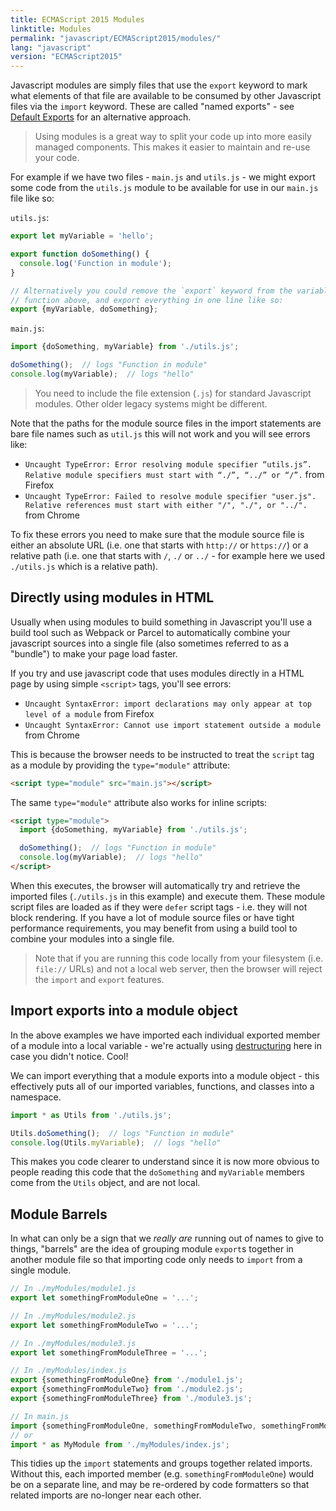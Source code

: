 ```yaml
---
title: ECMAScript 2015 Modules
linktitle: Modules
permalink: "javascript/ECMAScript2015/modules/"
lang: "javascript"
version: "ECMAScript2015"
---
```


Javascript modules are simply files that use the `export` keyword to mark what
elements of that file are available to be consumed by other Javascript files
via the `import` keyword. These are called "named exports" - see
[Default Exports](#default-exports) for an alternative approach.

> Using modules is a great way to split your code up into more easily managed
> components. This makes it easier to maintain and re-use your code.

For example if we have two files - `main.js` and `utils.js` - we might export
some code from the `utils.js` module to be available for use in our `main.js`
file like so:

`utils.js`:
```javascript
export let myVariable = 'hello';

export function doSomething() {
  console.log('Function in module');
}

// Alternatively you could remove the `export` keyword from the variable and
// function above, and export everything in one line like so:
export {myVariable, doSomething};
```

`main.js`:
```javascript
import {doSomething, myVariable} from './utils.js';

doSomething();  // logs "Function in module"
console.log(myVariable);  // logs "hello"
```

> You need to include the file extension (`.js`) for standard Javascript
> modules. Other older legacy systems might be different.

Note that the paths for the module source files in the import statements are
bare file names such as `util.js` this will not work and you will see errors
like:

  * `Uncaught TypeError: Error resolving module specifier “utils.js”. Relative
    module specifiers must start with “./”, “../” or “/”.` from Firefox
  * `Uncaught TypeError: Failed to resolve module specifier "user.js". Relative
    references must start with either "/", "./", or "../".` from Chrome

To fix these errors you need to make sure that the module source file is either
an absolute URL (i.e. one that starts with `http://` or `https://`) or a
relative path (i.e. one that starts with `/`, `./` or `../` - for example here
we used `./utils.js` which is a relative path).

## Directly using modules in HTML

Usually when using modules to build something in Javascript you'll use a build
tool such as Webpack or Parcel to automatically combine your javascript sources
into a single file (also sometimes referred to as a "bundle") to make your page
load faster.

If you try and use javascript code that uses modules directly in a HTML page by
using simple `<script>` tags, you'll see errors:
 * `Uncaught SyntaxError: import declarations may only appear at top level of a
   module` from Firefox
 * `Uncaught SyntaxError: Cannot use import statement outside a module` from
   Chrome

This is because the browser needs to be instructed to treat the `script` tag as
a module by providing the `type="module"` attribute:

```html
<script type="module" src="main.js"></script>
```

The same `type="module"` attribute also works for inline scripts:

```html
<script type="module">
  import {doSomething, myVariable} from './utils.js';

  doSomething();  // logs "Function in module"
  console.log(myVariable);  // logs "hello"
</script>
```

When this executes, the browser will automatically try and retrieve the imported
files (`./utils.js` in this example) and execute them. These module script files
are loaded as if they were `defer` script tags - i.e. they will not block
rendering. If you have a lot of module source files or have tight performance
requirements, you may benefit from using a build tool to combine your modules
into a single file.

> Note that if you are running this code locally from your filesystem (i.e.
`file://` URLs) and not a local web server, then the browser will reject the
`import` and `export` features.

## Import exports into a module object

In the above examples we have imported each individual exported member of a
module into a local variable - we're actually using
[destructuring](/javascript/ECMAScript2015/destructuring/) here in case you
didn't notice. Cool!

We can import everything that a module exports into a module object - this
effectively puts all of our imported variables, functions, and classes into a
namespace.

```javascript
import * as Utils from './utils.js';

Utils.doSomething();  // logs "Function in module"
console.log(Utils.myVariable);  // logs "hello"
```

This makes you code clearer to understand since it is now more obvious to people
reading this code that the `doSomething` and `myVariable` members come from the
`Utils` object, and are not local.

## Module Barrels

In what can only be a sign that we *really are* running out of names to give to
things, "barrels" are the idea of grouping module `export`s together in another
module file so that importing code only needs to `import` from a single module.

```javascript
// In ./myModules/module1.js
export let somethingFromModuleOne = '...';

// In ./myModules/module2.js
export let somethingFromModuleTwo = '...';

// In ./myModules/module3.js
export let somethingFromModuleThree = '...';

// In ./myModules/index.js
export {somethingFromModuleOne} from './module1.js';
export {somethingFromModuleTwo} from './module2.js';
export {somethingFromModuleThree} from './module3.js';

// In main.js
import {somethingFromModuleOne, somethingFromModuleTwo, somethingFromModuleThree} from './myModules/index.js';
// or
import * as MyModule from './myModules/index.js';
```

This tidies up the `import` statements and groups together related imports.
Without this, each imported member (e.g. `somethingFromModuleOne`) would be on
a separate line, and may be re-ordered by code formatters so that related
imports are no-longer near each other.